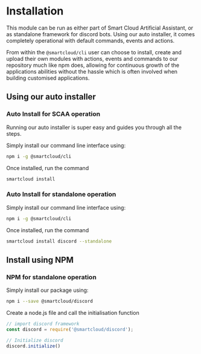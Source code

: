 # Installation

This module can be run as either part of Smart Cloud Artificial Assistant, or as standalone framework for discord bots. Using our auto installer, it comes completely operational with default commands, events and actions. 

From within the `@smartcloud/cli` user can choose to install, create and upload their own modules with actions, events and commands to our repository much like npm does, allowing for continuous growth of the applications abilities without the hassle which is often involved when building customised applications.

## Using our auto installer

### Auto Install for SCAA operation

Running our auto installer is super easy and guides you through all the steps. 

Simply install our command line interface using:

```bash
npm i -g @smartcloud/cli
```

Once installed, run the command

```bash
smartcloud install
```

### Auto Install for standalone operation

Simply install our command line interface using:

```bash
npm i -g @smartcloud/cli
```

Once installed, run the command

```bash
smartcloud install discord --standalone
```

## Install using NPM

### NPM for standalone operation

Simply install our package using:

```bash
npm i --save @smartcloud/discord
```

Create a node.js file and call the initialisation function

```javascript
// import discord framework
const discord = require('@smartcloud/discord');

// Initialize discord
discord.initialize()
```


